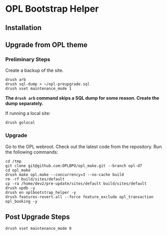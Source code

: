 # OPL Bootstrap Helper

## Installation

## Upgrade from OPL theme

### Preliminary Steps
Create a backup of the site.

````
drush arb
drush sql-dump > ~/opl-preupgrade.sql
drush vset maintenance_mode 1
````
**The ``drush arb`` command skips a SQL dump for some reason. Create the dump separately.**

If running a local site:
````
drush golocal
````
### Upgrade
Go to the OPL webroot. Check out the latest code from the repository. Run the following commands:

````
cd /tmp
git clone git@github.com:OPLBPO/opl_make.git --branch opl-d7
cd opl_make
drush make opl.make --concurrency=3 --no-cache build
rm -rf build/sites/default
cp -ra /home/dev2/pre-update/sites/default build/sites/default
drush updb -y
drush en oplbootstrap_helper -y
drush features-revert-all --force feature_exclude opl_transaction opl_booking -y
````
## Post Upgrade Steps

````
drush vset maintenance_mode 0
````
